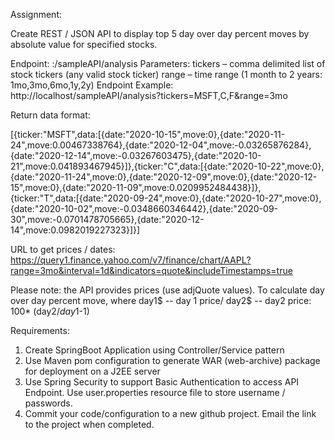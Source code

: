 Assignment:

Create REST / JSON API to display top 5 day over day percent moves by absolute value for specified stocks.

Endpoint: <host>:<port>/sampleAPI/analysis
Parameters:  	tickers – comma delimited list of stock tickers (any valid stock ticker)
		range – time range (1 month to 2 years:  1mo,3mo,6mo,1y,2y)
Endpoint Example: http://localhost/sampleAPI/analysis?tickers=MSFT,C,F&range=3mo

Return data format:

[{ticker:"MSFT",data:[{date:"2020-10-15",move:0},{date:"2020-11-24",move:0.00467338764},{date:"2020-12-04",move:-0.03265876284},{date:"2020-12-14",move:-0.03267603475},{date:"2020-10-21",move:0.041893467945}]},{ticker:"C",data:[{date:"2020-10-22",move:0},{date:"2020-11-24",move:0},{date:"2020-12-09",move:0},{date:"2020-12-15",move:0},{date:"2020-11-09",move:0.0209952484438}]},{ticker:"T",data:[{date:"2020-09-24",move:0},{date:"2020-10-27",move:0},{date:"2020-10-02",move:-0.0348660346442},{date:"2020-09-30",move:-0.0701478705665},{date:"2020-12-14",move:0.0982019227323}]}]
 
URL to get prices / dates:    https://query1.finance.yahoo.com/v7/finance/chart/AAPL?range=3mo&interval=1d&indicators=quote&includeTimestamps=true

Please note:  the API provides prices (use adjQuote values).  To calculate day over day percent move, where day1$ -- day 1 price/ day2$ -- day2 price:  100* (day2$/day1$-1)  

Requirements:
1.	Create SpringBoot Application using Controller/Service pattern
2.	Use Maven pom configuration to generate WAR (web-archive) package for deployment on a J2EE server
3.	Use Spring Security to support Basic Authentication to access API Endpoint.  Use user.properties resource file to store username / passwords.  
4.	Commit your code/configuration to a new github project. Email the link to the project when completed.



